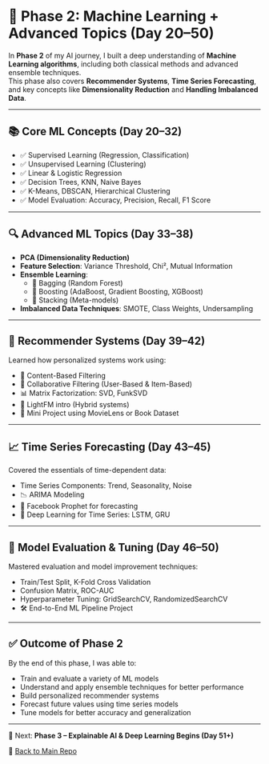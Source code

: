 # 🤖 Phase 2: Machine Learning + Advanced Topics (Day 20–50)

In **Phase 2** of my AI journey, I built a deep understanding of **Machine Learning algorithms**, including both classical methods and advanced ensemble techniques.  
This phase also covers **Recommender Systems**, **Time Series Forecasting**, and key concepts like **Dimensionality Reduction** and **Handling Imbalanced Data**.

---

## 📚 Core ML Concepts (Day 20–32)

- ✅ Supervised Learning (Regression, Classification)
- ✅ Unsupervised Learning (Clustering)
- ✅ Linear & Logistic Regression
- ✅ Decision Trees, KNN, Naive Bayes
- ✅ K-Means, DBSCAN, Hierarchical Clustering
- ✅ Model Evaluation: Accuracy, Precision, Recall, F1 Score

---

## 🔍 Advanced ML Topics (Day 33–38)

- **PCA (Dimensionality Reduction)**
- **Feature Selection**: Variance Threshold, Chi², Mutual Information
- **Ensemble Learning**:
  - 🧺 Bagging (Random Forest)
  - 🚀 Boosting (AdaBoost, Gradient Boosting, XGBoost)
  - 🧠 Stacking (Meta-models)
- **Imbalanced Data Techniques**: SMOTE, Class Weights, Undersampling

---

## 🤝 Recommender Systems (Day 39–42)

Learned how personalized systems work using:
- 📄 Content-Based Filtering
- 👥 Collaborative Filtering (User-Based & Item-Based)
- 📊 Matrix Factorization: SVD, FunkSVD
- 🧠 LightFM intro (Hybrid systems)
- 🔧 Mini Project using MovieLens or Book Dataset

---

## 📈 Time Series Forecasting (Day 43–45)

Covered the essentials of time-dependent data:
- Time Series Components: Trend, Seasonality, Noise
- 📉 ARIMA Modeling
- 📆 Facebook Prophet for forecasting
- 🔁 Deep Learning for Time Series: LSTM, GRU

---

## 🧪 Model Evaluation & Tuning (Day 46–50)

Mastered evaluation and model improvement techniques:
- Train/Test Split, K-Fold Cross Validation
- Confusion Matrix, ROC-AUC
- Hyperparameter Tuning: GridSearchCV, RandomizedSearchCV
- 🛠️ End-to-End ML Pipeline Project

---

## ✅ Outcome of Phase 2

By the end of this phase, I was able to:
- Train and evaluate a variety of ML models
- Understand and apply ensemble techniques for better performance
- Build personalized recommender systems
- Forecast future values using time series models
- Tune models for better accuracy and generalization

---

📌 Next: **Phase 3 – Explainable AI & Deep Learning Begins (Day 51+)**

📁 [Back to Main Repo](../README.md)
